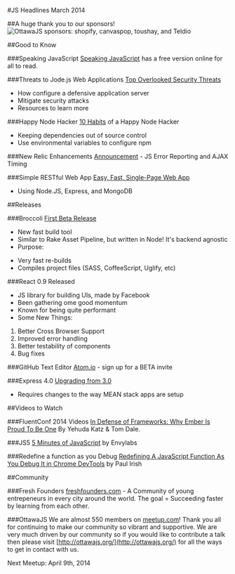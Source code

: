 #JS Headlines March 2014

##A huge thank you to our sponsors!
![OttawaJS sponsors: shopify, canvaspop, toushay, and Teldio](http://ottawajs.org/js.headlines/img/ottawajs_sponsors.png)


##Good to Know

###Speaking JavaScript
[Speaking JavaScript](http://speakingjs.com/es5/index.html) has a free version online for all to read.

###Threats to Jode.js Web Applications
[Top Overlooked Security Threats](https://speakerdeck.com/ckarande/top-overlooked-security-threats-to-node-dot-js-web-applications)
  - How configure a defensive application server
  - Mitigate security attacks
  - Resources to learn more

###Happy Node Hacker
[10 Habits](https://blog.heroku.com/archives/2014/3/11/node-habits) of a Happy Node Hacker
  - Keeping dependencies out of source control
  - Use environmental variables to configure npm
  
###New Relic Enhancements
[Announcement](http://blog.newrelic.com/2014/03/13/javascript-error-reporting-ajax-timing-new-relic/) - JS Error Reporting and AJAX Timing

###Simple RESTful Web App
[Easy, Fast, Single-Page Web App](http://cwbuecheler.com/web/tutorials/2014/restful-web-app-node-express-mongodb/?utm_source=javascriptweekly&utm_medium=email)
   * Using Node.JS, Express, and MongoDB

##Releases

###Broccoli
[First Beta Release](http://www.solitr.com/blog/2014/02/broccoli-first-release/)
  * New fast build tool
  * Similar to Rake Asset Pipeline, but written in Node! It's backend agnostic
  * Purpose:
  - Very fast re-builds
  - Compiles project files (SASS, CoffeeScript, Uglify, etc)
  
###React 0.9 Released
  * JS library for building UIs, made by Facebook
  * Been gathering ome good momentum
  * Known for being quite performant
  * Some New Things:
  1. Better Cross Browser Support
  2. Improved error handling
  3. Better testability of components
  4. Bug fixes

###GitHub Text Editor
[Atom.io](http://atom.io) - sign up for a BETA invite

###Express 4.0
[Upgrading from 3.0](http://www.google.com/url?q=http%3A%2F%2Fscotch.io%2Fbar-talk%2Fexpressjs-4-0-new-features-and-upgrading-from-3-0&sa=D&sntz=1&usg=AFQjCNHXEpOvfjo4kJYUIOncMPyvtzD6pg) 
  * Requires changes to the way MEAN stack apps are setup

##Videos to Watch

###FluentConf 2014 Videos
[In Defense of Frameworks: Why Ember Is Proud To Be One](http://www.youtube.com/watch?v=jScLjUlLTLI) By Yehuda Katz & Tom Dale.

###JS5
[5 Minutes of JavaScript](http://eepurl.com/QoJYj) by Envylabs

###Redefine a function as you Debug
[Redefining A JavaScript Function As You Debug It in Chrome DevTools](https://www.youtube.com/watch?v=WQZio5DlSXM) by Paul Irish


##Community

###Fresh Founders
[freshfounders.com](http://freshfounders.com/) - A Community of young entrepeneurs in every city around the world. The goal = Succeeding faster by learning from each other.

###OttawaJS
We are almost 550 members on [meetup.com](http://www.meetup.com/Ottawa-JavaScript/)! Thank you all for continuing to make our community so vibrant and supportive. We are very much driven by our community so if you would like to contribute a talk then please visit [http://ottawajs.org/](http://ottawajs.org/) for all the ways to get in contact with us.

Next Meetup: April 9th, 2014
